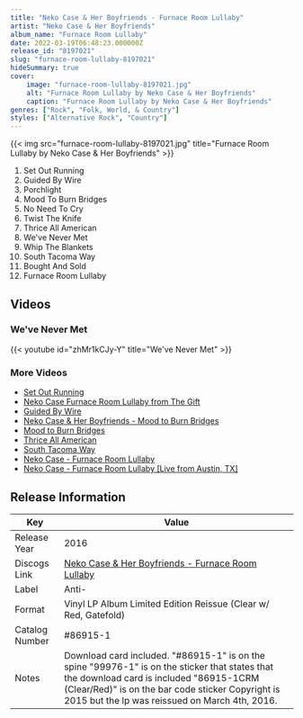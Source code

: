```yaml
---
title: "Neko Case & Her Boyfriends - Furnace Room Lullaby"
artist: "Neko Case & Her Boyfriends"
album_name: "Furnace Room Lullaby"
date: 2022-03-19T06:48:23.000000Z
release_id: "8197021"
slug: "furnace-room-lullaby-8197021"
hideSummary: true
cover:
    image: "furnace-room-lullaby-8197021.jpg"
    alt: "Furnace Room Lullaby by Neko Case & Her Boyfriends"
    caption: "Furnace Room Lullaby by Neko Case & Her Boyfriends"
genres: ["Rock", "Folk, World, & Country"]
styles: ["Alternative Rock", "Country"]
---
```


{{< img src="furnace-room-lullaby-8197021.jpg" title="Furnace Room Lullaby by Neko Case & Her Boyfriends" >}}

<!-- section break -->

1. Set Out Running
2. Guided By Wire
3. Porchlight
4. Mood To Burn Bridges
5. No Need To Cry
6. Twist The Knife
7. Thrice All American
8. We've Never Met
9. Whip The Blankets
10. South Tacoma Way
11. Bought And Sold
12. Furnace Room Lullaby

<!-- section break -->




## Videos
### We've Never Met
{{< youtube id="zhMr1kCJy-Y" title="We've Never Met" >}}<br>

### More Videos

- [Set Out Running](https://www.youtube.com/watch?v=HTPJq30ghBA)
- [Neko Case Furnace Room Lullaby from The Gift](https://www.youtube.com/watch?v=9nBt_e9tzdQ)
- [Guided By Wire](https://www.youtube.com/watch?v=sCwg05ayU6o)
- [Neko Case & Her Boyfriends - Mood to Burn Bridges](https://www.youtube.com/watch?v=_s6DQSIjTFs)
- [Mood to Burn Bridges](https://www.youtube.com/watch?v=qKdDcwdygos)
- [Thrice All American](https://www.youtube.com/watch?v=lT4QMN93g9o)
- [South Tacoma Way](https://www.youtube.com/watch?v=k8iz8oNzOxM)
- [Neko Case - Furnace Room Lullaby](https://www.youtube.com/watch?v=jttWyvL6iIM)
- [Neko Case - Furnace Room Lullaby [Live from Austin, TX]](https://www.youtube.com/watch?v=lz2gMJqtIz4)


## Release Information
|  Key           | Value                                                |
| ---------------| ---------------------------------------------------- |
| Release Year   | 2016                                   |
| Discogs Link   | [Neko Case & Her Boyfriends - Furnace Room Lullaby](https://www.discogs.com/release/8197021-Neko-Case-Her-Boyfriends-Furnace-Room-Lullaby) |
| Label          | Anti- |
| Format         | Vinyl LP Album Limited Edition Reissue (Clear w/ Red, Gatefold) |
| Catalog Number | #86915-1 |
| Notes | Download card included.  "#86915-1" is on the spine "99976-1" is on the sticker that states that the download card is included "86915-1CRM (Clear/Red)" is on the bar code sticker  Copyright is 2015 but the lp was reissued on March 4th, 2016.   |